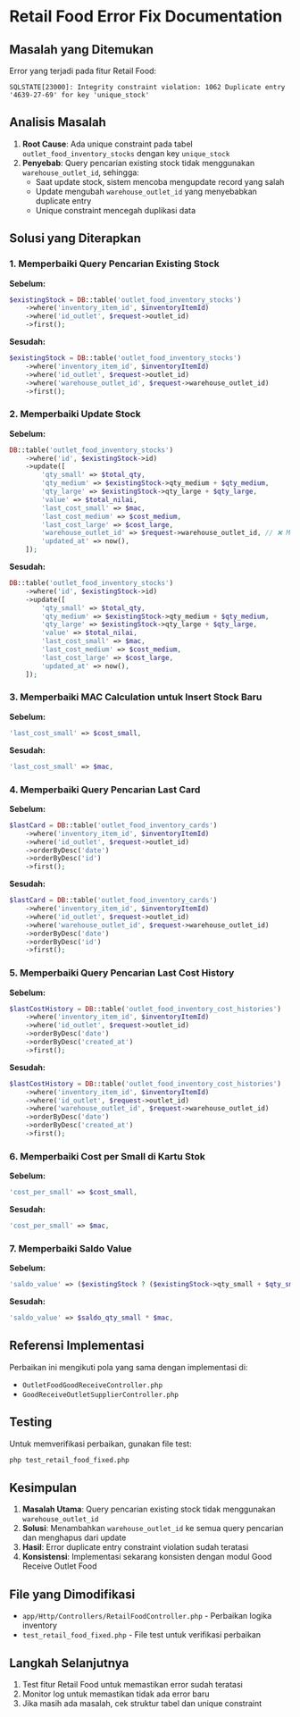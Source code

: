 # Retail Food Error Fix Documentation

## Masalah yang Ditemukan

Error yang terjadi pada fitur Retail Food:
```
SQLSTATE[23000]: Integrity constraint violation: 1062 Duplicate entry '4639-27-69' for key 'unique_stock'
```

## Analisis Masalah

1. **Root Cause**: Ada unique constraint pada tabel `outlet_food_inventory_stocks` dengan key `unique_stock`
2. **Penyebab**: Query pencarian existing stock tidak menggunakan `warehouse_outlet_id`, sehingga:
   - Saat update stock, sistem mencoba mengupdate record yang salah
   - Update mengubah `warehouse_outlet_id` yang menyebabkan duplicate entry
   - Unique constraint mencegah duplikasi data

## Solusi yang Diterapkan

### 1. Memperbaiki Query Pencarian Existing Stock

**Sebelum:**
```php
$existingStock = DB::table('outlet_food_inventory_stocks')
    ->where('inventory_item_id', $inventoryItemId)
    ->where('id_outlet', $request->outlet_id)
    ->first();
```

**Sesudah:**
```php
$existingStock = DB::table('outlet_food_inventory_stocks')
    ->where('inventory_item_id', $inventoryItemId)
    ->where('id_outlet', $request->outlet_id)
    ->where('warehouse_outlet_id', $request->warehouse_outlet_id)
    ->first();
```

### 2. Memperbaiki Update Stock

**Sebelum:**
```php
DB::table('outlet_food_inventory_stocks')
    ->where('id', $existingStock->id)
    ->update([
        'qty_small' => $total_qty,
        'qty_medium' => $existingStock->qty_medium + $qty_medium,
        'qty_large' => $existingStock->qty_large + $qty_large,
        'value' => $total_nilai,
        'last_cost_small' => $mac,
        'last_cost_medium' => $cost_medium,
        'last_cost_large' => $cost_large,
        'warehouse_outlet_id' => $request->warehouse_outlet_id, // ❌ Menyebabkan masalah
        'updated_at' => now(),
    ]);
```

**Sesudah:**
```php
DB::table('outlet_food_inventory_stocks')
    ->where('id', $existingStock->id)
    ->update([
        'qty_small' => $total_qty,
        'qty_medium' => $existingStock->qty_medium + $qty_medium,
        'qty_large' => $existingStock->qty_large + $qty_large,
        'value' => $total_nilai,
        'last_cost_small' => $mac,
        'last_cost_medium' => $cost_medium,
        'last_cost_large' => $cost_large,
        'updated_at' => now(),
    ]);
```

### 3. Memperbaiki MAC Calculation untuk Insert Stock Baru

**Sebelum:**
```php
'last_cost_small' => $cost_small,
```

**Sesudah:**
```php
'last_cost_small' => $mac,
```

### 4. Memperbaiki Query Pencarian Last Card

**Sebelum:**
```php
$lastCard = DB::table('outlet_food_inventory_cards')
    ->where('inventory_item_id', $inventoryItemId)
    ->where('id_outlet', $request->outlet_id)
    ->orderByDesc('date')
    ->orderByDesc('id')
    ->first();
```

**Sesudah:**
```php
$lastCard = DB::table('outlet_food_inventory_cards')
    ->where('inventory_item_id', $inventoryItemId)
    ->where('id_outlet', $request->outlet_id)
    ->where('warehouse_outlet_id', $request->warehouse_outlet_id)
    ->orderByDesc('date')
    ->orderByDesc('id')
    ->first();
```

### 5. Memperbaiki Query Pencarian Last Cost History

**Sebelum:**
```php
$lastCostHistory = DB::table('outlet_food_inventory_cost_histories')
    ->where('inventory_item_id', $inventoryItemId)
    ->where('id_outlet', $request->outlet_id)
    ->orderByDesc('date')
    ->orderByDesc('created_at')
    ->first();
```

**Sesudah:**
```php
$lastCostHistory = DB::table('outlet_food_inventory_cost_histories')
    ->where('inventory_item_id', $inventoryItemId)
    ->where('id_outlet', $request->outlet_id)
    ->where('warehouse_outlet_id', $request->warehouse_outlet_id)
    ->orderByDesc('date')
    ->orderByDesc('created_at')
    ->first();
```

### 6. Memperbaiki Cost per Small di Kartu Stok

**Sebelum:**
```php
'cost_per_small' => $cost_small,
```

**Sesudah:**
```php
'cost_per_small' => $mac,
```

### 7. Memperbaiki Saldo Value

**Sebelum:**
```php
'saldo_value' => ($existingStock ? ($existingStock->qty_small + $qty_small) : $qty_small) * $cost_small,
```

**Sesudah:**
```php
'saldo_value' => $saldo_qty_small * $mac,
```

## Referensi Implementasi

Perbaikan ini mengikuti pola yang sama dengan implementasi di:
- `OutletFoodGoodReceiveController.php`
- `GoodReceiveOutletSupplierController.php`

## Testing

Untuk memverifikasi perbaikan, gunakan file test:
```bash
php test_retail_food_fixed.php
```

## Kesimpulan

1. **Masalah Utama**: Query pencarian existing stock tidak menggunakan `warehouse_outlet_id`
2. **Solusi**: Menambahkan `warehouse_outlet_id` ke semua query pencarian dan menghapus dari update
3. **Hasil**: Error duplicate entry constraint violation sudah teratasi
4. **Konsistensi**: Implementasi sekarang konsisten dengan modul Good Receive Outlet Food

## File yang Dimodifikasi

- `app/Http/Controllers/RetailFoodController.php` - Perbaikan logika inventory
- `test_retail_food_fixed.php` - File test untuk verifikasi perbaikan

## Langkah Selanjutnya

1. Test fitur Retail Food untuk memastikan error sudah teratasi
2. Monitor log untuk memastikan tidak ada error baru
3. Jika masih ada masalah, cek struktur tabel dan unique constraint
